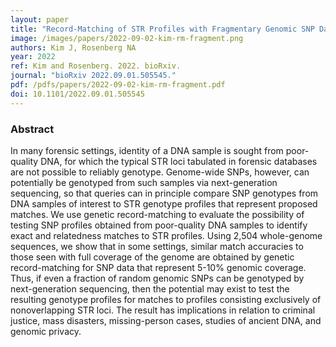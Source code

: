 ```yaml
---
layout: paper
title: "Record-Matching of STR Profiles with Fragmentary Genomic SNP Data"
image: /images/papers/2022-09-02-kim-rm-fragment.png
authors: Kim J, Rosenberg NA
year: 2022
ref: Kim and Rosenberg. 2022. bioRxiv.
journal: "bioRxiv 2022.09.01.505545."
pdf: /pdfs/papers/2022-09-02-kim-rm-fragment.pdf
doi: 10.1101/2022.09.01.505545
---
```


### Abstract
In many forensic settings, identity of a DNA sample is sought from poor-quality DNA, for which the typical STR loci tabulated in forensic databases are not possible to reliably genotype. Genome-wide SNPs, however, can potentially be genotyped from such samples via next-generation sequencing, so that queries can in principle compare SNP genotypes from DNA samples of interest to STR genotype profiles that represent proposed matches. We use genetic record-matching to evaluate the possibility of testing SNP profiles obtained from poor-quality DNA samples to identify exact and relatedness matches to STR profiles. Using 2,504 whole-genome sequences, we show that in some settings, similar match accuracies to those seen with full coverage of the genome are obtained by genetic record-matching for SNP data that represent 5-10% genomic coverage. Thus, if even a fraction of random genomic SNPs can be genotyped by next-generation sequencing, then the potential may exist to test the resulting genotype profiles for matches to profiles consisting exclusively of nonoverlapping STR loci. The result has implications in relation to criminal justice, mass disasters, missing-person cases, studies of ancient DNA, and genomic privacy.
